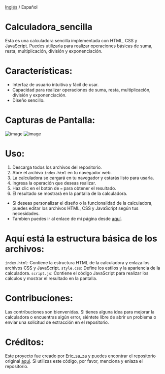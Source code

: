 [Inglés](https://github.com/ericsaza/JS_Simple-Calculator/blob/main/README.md) / Español
# Calculadora_sencilla
Esta es una calculadora sencilla implementada con HTML, CSS y JavaScript. Puedes utilizarla para realizar operaciones básicas de suma, resta, multiplicación, división y exponenciación.

# Características:
- Interfaz de usuario intuitiva y fácil de usar.
- Capacidad para realizar operaciones de suma, resta, multiplicación, división y exponenciación.
- Diseño sencillo.

# Capturas de Pantalla:
![image](https://github.com/ericsaza/JS_Calculadora_sencilla/assets/94136968/99fbbfa9-6823-49e7-81c9-5121dad9a3f7)
![image](https://github.com/ericsaza/JS_Calculadora_sencilla/assets/94136968/33cd2656-0b76-45f5-8254-a29804659782)

# Uso:
1. Descarga todos los archivos del repositorio.
2. Abre el archivo `index.html` en tu navegador web.
3. La calculadora se cargará en tu navegador y estarás listo para usarla.
4. Ingresa la operación que deseas realizar.
5. Haz clic en el botón de `=` para obtener el resultado.
6. El resultado se mostrará en la pantalla de la calculadora.
- Si deseas personalizar el diseño o la funcionalidad de la calculadora, puedes editar los archivos HTML, CSS y JavaScript según tus necesidades.
- Tambien puedes ir al enlace de mi página desde [aquí](https://ericsaza.github.io/JS_Calculadora_sencilla/).

# Aquí está la estructura básica de los archivos:
`index.html`: Contiene la estructura HTML de la calculadora y enlaza los archivos CSS y JavaScript.
`style.css`: Define los estilos y la apariencia de la calculadora.
`script.js`: Contiene el código JavaScript para realizar los cálculos y mostrar el resultado en la pantalla.

# Contribuciones:
Las contribuciones son bienvenidas. Si tienes alguna idea para mejorar la calculadora o encuentras algún error, siéntete libre de abrir un problema o enviar una solicitud de extracción en el repositorio.

# Créditos:
Este proyecto fue creado por [Eric_sa_za](https://github.com/ericsaza/) y puedes encontrar el repositorio original [aquí](https://github.com/ericsaza/JS_Simple-Calculator/).
Si utilizas este código, por favor, menciona y enlaza el repositorio.
